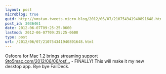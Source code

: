 ```yaml
---
layout: post
microblog: true
guid: http://vmstan-tweets.micro.blog/2012/06/07/210754341940891648.html
post_id: 3036461
date: 2012-06-07T09:25:25-0600
lastmod: 2012-06-07T09:25:25-0600
type: post
url: /2012/06/07/210754341940891648.html
---
```

Osfoora for Mac 1.2 brings streaming support <a href="http://9to5mac.com/2012/06/06/osfoora-for-mac-1-2-brings-streaming-support/">9to5mac.com/2012/06/06/osf…</a> - FINALLY! This will make it my new desktop app. Bye bye FailDeck.
